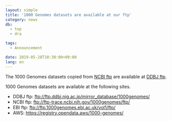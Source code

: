 ```yaml
---
layout: simple
title: '1000 Genomes datasets are available at our ftp'
category: news
db:
  - top
  - dra

tags:
  - Announcement

date: 2019-05-28T10:30:00+09:00
lang: en
---
```


<p>The 1000 Genomes datasets copied from <a href="ftp://ftp-trace.ncbi.nih.gov/1000genomes/ftp/">NCBI ftp</a> are available at <a href="https://ddbj.nig.ac.jp/public/mirror_database/1000genomes/">DDBJ ftp</a>.</p>

<p>1000 Genomes datasets are available at the following sites.</p>

<ul class="disc">
    <li>DDBJ ftp: <a href="https://ddbj.nig.ac.jp/public/mirror_database/1000genomes/">ftp://ftp.ddbj.nig.ac.jp/mirror_database/1000genomes/</a></li>
    <li>NCBI ftp: <a href="ftp://ftp-trace.ncbi.nih.gov/1000genomes/ftp/">ftp://ftp-trace.ncbi.nih.gov/1000genomes/ftp/</a></li>
    <li>EBI ftp: <a href="ftp://ftp.1000genomes.ebi.ac.uk/vol1/ftp/">ftp://ftp.1000genomes.ebi.ac.uk/vol1/ftp/</a></li>
    <li>AWS: <a href="https://registry.opendata.aws/1000-genomes/">https://registry.opendata.aws/1000-genomes/</a></li>
</ul>
